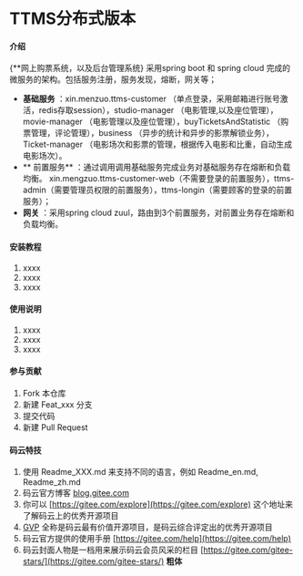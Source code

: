 # TTMS分布式版本

#### 介绍
{**网上购票系统，以及后台管理系统}
  采用spring boot 和 spring cloud 完成的微服务的架构。包括服务注册，服务发现，熔断，网关等；
  -  **基础服务**  ：xin.menzuo.ttms-customer （单点登录，采用邮箱进行账号激活，redis存取session），studio-manager （电影管理,以及座位管理），movie-manager （电影管理以及座位管理），buyTicketsAndStatistic （购票管理，评论管理），business （异步的统计和异步的影票解锁业务）， Ticket-manager （电影场次和影票的管理，根据传入电影和比重，自动生成电影场次）。
  -  ** 前置服务** ：通过调用调用基础服务完成业务对基础服务存在熔断和负载均衡。 xin.mengzuo.ttms-customer-web（不需要登录的前置服务），ttms-admin（需要管理员权限的前置服务），ttms-longin（需要顾客的登录的前置服务）；
  -   **网关** ：采用spring cloud zuul，路由到3个前置服务，对前置业务存在熔断和负载均衡。

#### 安装教程

1. xxxx
2. xxxx
3. xxxx

#### 使用说明

1. xxxx
2. xxxx
3. xxxx

#### 参与贡献

1. Fork 本仓库
2. 新建 Feat_xxx 分支
3. 提交代码
4. 新建 Pull Request


#### 码云特技

1. 使用 Readme\_XXX.md 来支持不同的语言，例如 Readme\_en.md, Readme\_zh.md
2. 码云官方博客 [blog.gitee.com](https://blog.gitee.com)
3. 你可以 [https://gitee.com/explore](https://gitee.com/explore) 这个地址来了解码云上的优秀开源项目
4. [GVP](https://gitee.com/gvp) 全称是码云最有价值开源项目，是码云综合评定出的优秀开源项目
5. 码云官方提供的使用手册 [https://gitee.com/help](https://gitee.com/help)
6. 码云封面人物是一档用来展示码云会员风采的栏目 [https://gitee.com/gitee-stars/](https://gitee.com/gitee-stars/) **粗体** 
